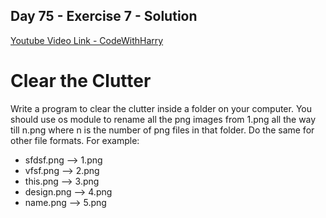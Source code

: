 ## Day 75 - Exercise 7 - Solution

[Youtube Video Link - CodeWithHarry](https://youtu.be/Wt9Shnzv_Yg)

# Clear the Clutter

Write a program to clear the clutter inside a folder on your computer.
You should use os module to rename all the png images from 1.png all the way till n.png where n is the number of png files in that folder. Do the same for other file formats. For example:

- sfdsf.png --> 1.png
- vfsf.png --> 2.png
- this.png --> 3.png
- design.png --> 4.png
- name.png --> 5.png
